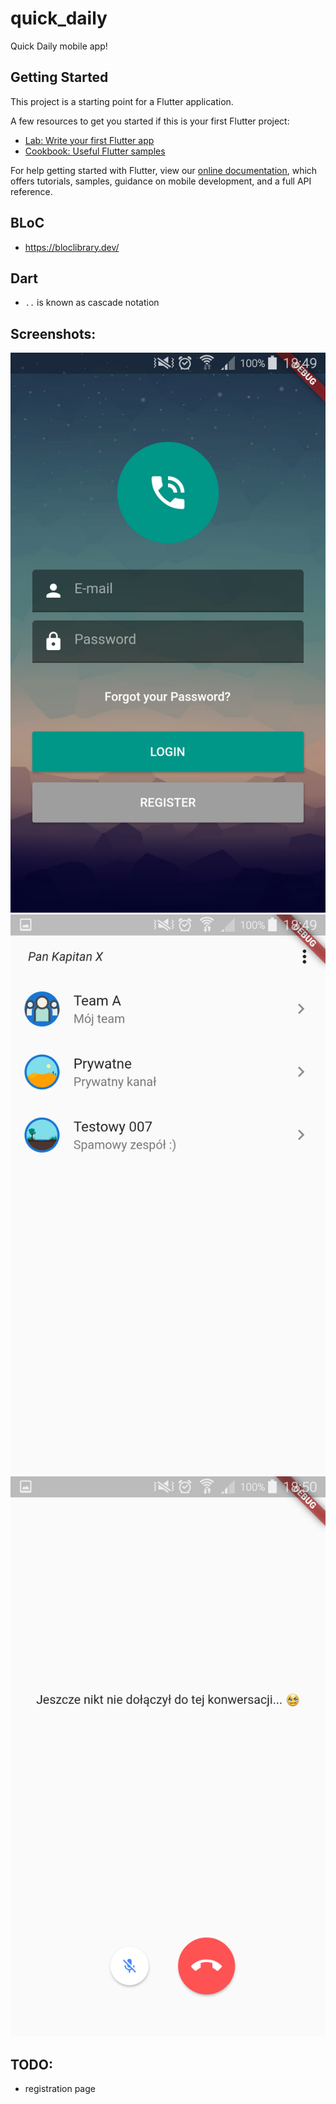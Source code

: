# quick_daily

Quick Daily mobile app!

## Getting Started

This project is a starting point for a Flutter application.

A few resources to get you started if this is your first Flutter project:

- [Lab: Write your first Flutter app](https://flutter.dev/docs/get-started/codelab)
- [Cookbook: Useful Flutter samples](https://flutter.dev/docs/cookbook)

For help getting started with Flutter, view our
[online documentation](https://flutter.dev/docs), which offers tutorials,
samples, guidance on mobile development, and a full API reference.

## BLoC
- https://bloclibrary.dev/


## Dart
- `..` is known as cascade notation

## Screenshots:
![Login page](screenshots/Screenshot_1.png)
![List of teams](screenshots/Screenshot_2.png)
![Call view](screenshots/Screenshot_3.png)


## TODO:
- registration page
